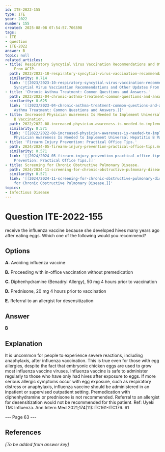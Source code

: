 ```yaml
---
id: ITE-2022-155
type: ITE
year: 2022
number: 155
created: 2025-08-08 07:54:57.706398
tags:
- ITE
- question
- ITE-2022
answer: B
topic: null
related_articles:
- title: Respiratory Syncytial Virus Vaccination Recommendations and Other Updates
    From ACIP.
  path: 2023/2023-10-respiratory-syncytial-virus-vaccination-recommendations-and.md
  similarity: 0.714
  link: '[[2023/2023-10-respiratory-syncytial-virus-vaccination-recommendations-and|Respiratory
    Syncytial Virus Vaccination Recommendations and Other Updates From ACIP.]]'
- title: 'Chronic Asthma Treatment: Common Questions and Answers.'
  path: 2023/2023-04-chronic-asthma-treatment-common-questions-and-answers.md
  similarity: 0.625
  link: '[[2023/2023-04-chronic-asthma-treatment-common-questions-and-answers|Chronic
    Asthma Treatment: Common Questions and Answers.]]'
- title: Increased Physician Awareness Is Needed to Implement Universal Hepatitis
    B Vaccination.
  path: 2022/2022-08-increased-physician-awareness-is-needed-to-implement-univers.md
  similarity: 0.571
  link: '[[2022/2022-08-increased-physician-awareness-is-needed-to-implement-univers|Increased
    Physician Awareness Is Needed to Implement Universal Hepatitis B Vaccination.]]'
- title: 'Firearm Injury Prevention: Practical Office Tips.'
  path: 2024/2024-05-firearm-injury-prevention-practical-office-tips.md
  similarity: 0.571
  link: '[[2024/2024-05-firearm-injury-prevention-practical-office-tips|Firearm Injury
    Prevention: Practical Office Tips.]]'
- title: Screening for Chronic Obstructive Pulmonary Disease.
  path: 2024/2024-11-screening-for-chronic-obstructive-pulmonary-disease.md
  similarity: 0.571
  link: '[[2024/2024-11-screening-for-chronic-obstructive-pulmonary-disease|Screening
    for Chronic Obstructive Pulmonary Disease.]]'
topics:
- Infectious Disease
---
```


# Question ITE-2022-155

receive the influenza vaccine because she developed hives many years ago after eating eggs. Which one of the following would you recommend?

## Options

**A.** Avoiding influenza vaccine

**B.** Proceeding with in-office vaccination without premedication

**C.** Diphenhydramine (Benadryl Allergy), 50 mg 4 hours prior to vaccination

**D.** Prednisone, 20 mg 4 hours prior to vaccination

**E.** Referral to an allergist for desensitization

## Answer

**B**

## Explanation

It is uncommon for people to experience severe reactions, including anaphylaxis, after influenza
vaccination. This is true even for those with egg allergies, despite the fact that embryonic chicken eggs
are used to grow most influenza vaccine viruses. Influenza vaccine is safe to administer regularly to those
who have only had hives after exposure to eggs. If more serious allergic symptoms occur with egg
exposure, such as respiratory distress or anaphylaxis, influenza vaccine should be administered in an
inpatient or supervised outpatient setting. Premedication with diphenhydramine or prednisone is not
recommended. Referral to an allergist for desensitization would not be recommended for this patient.
Ref: Uyeki TM: Influenza. Ann Intern Med  2021;174(11):ITC161-ITC176.
61

--- Page 63 ---

## References

*[To be added from answer key]*
